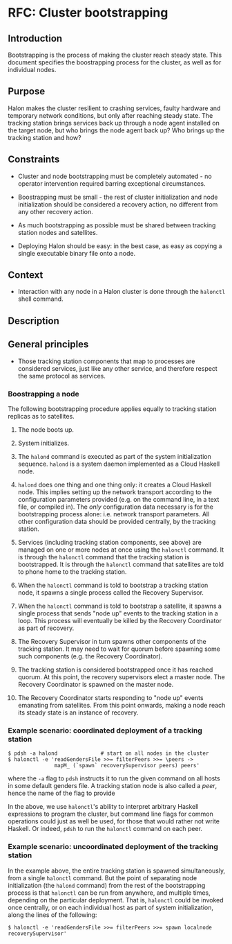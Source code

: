 # RFC: Cluster bootstrapping

## Introduction

Bootstrapping is the process of making the cluster reach steady state.
This document specifies the boostrapping process for the cluster, as
well as for individual nodes.

## Purpose

Halon makes the cluster resilient to crashing services, faulty
hardware and temporary network conditions, but only after reaching
steady state. The tracking station brings services back up through
a node agent installed on the target node, but who brings the node
agent back up? Who brings up the tracking station and how?

## Constraints

* Cluster and node bootstrapping must be completely automated - no
  operator intervention required barring exceptional circumstances.

* Boostrapping must be small - the rest of cluster initialization and
  node initialization should be considered a recovery action, no
  different from any other recovery action.

* As much bootstrapping as possible must be shared between tracking
  station nodes and satellites.

* Deploying Halon should be easy: in the best case, as easy as copying
  a single executable binary file onto a node.
  
## Context

* Interaction with any node in a Halon cluster is done through the
  `halonctl` shell command.

## Description

## General principles

* Those tracking station components that map to processes are
  considered services, just like any other service, and therefore
  respect the same protocol as services.

### Boostrapping a node

The following bootstrapping procedure applies equally to tracking
station replicas as to satellites.

1. The node boots up.

1. System initializes.

1. The `halond` command is executed as part of the system
   initialization sequence. `halond` is a system daemon implemented as
   a Cloud Haskell node.

1. `halond` does one thing and one thing only: it creates a Cloud
   Haskell node. This implies setting up the network transport
   according to the configuration parameters provided (e.g. on the
   command line, in a text file, or compiled in). The *only*
   configuration data necessary is for the bootstrapping process
   alone: i.e. network transport parameters. All other configuration
   data should be provided centrally, by the tracking station.

1. Services (including tracking station components, see above) are
   managed on one or more nodes at once using the `halonctl` command. It
   is through the `halonctl` command that the tracking station is
   bootstrapped. It is through the `halonctl` command that satellites are
   told to phone home to the tracking station.

1. When the `halonctl` command is told to bootstrap a tracking station
   node, it spawns a single process called the Recovery Supervisor.

1. When the `halonctl` command is told to bootstrap a satellite, it
   spawns a single process that sends "node up" events to the tracking
   station in a loop. This process will eventually be killed by the
   Recovery Coordinator as part of recovery.

1. The Recovery Supervisor in turn spawns other components of the
   tracking station. It may need to wait for quorum before spawning
   some such components (e.g. the Recovery Coordinator).

1. The tracking station is considered bootstrapped once it has reached
   quorum. At this point, the recovery supervisors elect a master
   node. The Recovery Coordinator is spawned on the master node.

1. The Recovery Coordinator starts responding to "node up" events
   emanating from satellites. From this point onwards, making a node
   reach its steady state is an instance of recovery.

### Example scenario: coordinated deployment of a tracking station

```Shell
$ pdsh -a halond              # start on all nodes in the cluster
$ halonctl -e 'readGendersFile >>= filterPeers >>= \peers ->
               mapM_ (`spawn` recoverySupervisor peers) peers'
```

where the `-a` flag to `pdsh` instructs it to run the given command on
all hosts in some default genders file. A tracking station node is
also called a *peer*, hence the name of the flag to provide 

In the above, we use `halonctl`'s ability to interpret arbitrary Haskell
expressions to program the cluster, but command line flags for common
operations could just as well be used, for those that would rather not
write Haskell. Or indeed, `pdsh` to run the `halonctl` command on each
peer.

### Example scenario: uncoordinated deployment of the tracking station

In the example above, the entire tracking station is spawned
simultaneously, from a single `halonctl` command. But the point of
separating node initialization (the `halond` command) from the rest of
the bootstrapping process is that `halonctl` can be run from anywhere,
and multiple times, depending on the particular deployment. That is,
`halonctl` could be invoked once centrally, or on each individual host
as part of system initialization, along the lines of the following:

```Shell
$ halonctl -e 'readGendersFile >>= filterPeers >>= spawn localnode recoverySupervisor'
```
